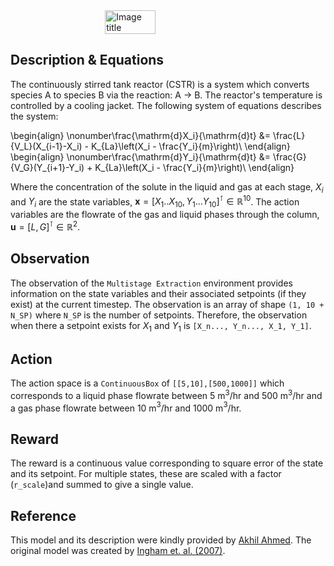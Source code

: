 <script type="text/javascript"
  src="https://cdnjs.cloudflare.com/ajax/libs/mathjax/2.7.0/MathJax.js?config=TeX-AMS_CHTML">
</script>
<script type="text/x-mathjax-config">
  MathJax.Hub.Config({
    tex2jax: {
      inlineMath: [['$','$'], ['\\(','\\)']],
      processEscapes: true},
      jax: ["input/TeX","input/MathML","input/AsciiMath","output/CommonHTML"],
      extensions: ["tex2jax.js","mml2jax.js","asciimath2jax.js","MathMenu.js","MathZoom.js","AssistiveMML.js", "[Contrib]/a11y/accessibility-menu.js"],
      TeX: {
      extensions: ["AMSmath.js","AMSsymbols.js","noErrors.js","noUndefined.js"],
      equationNumbers: {
      autoNumber: "AMS"
      }
    }
  });
</script>
<div style="display: flex; justify-content: center;">
  <img src="\img\multistage_extractor.png" alt="Image title" style="width:40%">
</div>
 

## Description & Equations
The continuously stirred tank reactor (CSTR) is a system which converts species A to species B via the reaction: A  →  B. The reactor's temperature is controlled by a cooling jacket. The following system of equations describes the system:


\begin{align}
  \nonumber\frac{\mathrm{d}X_i}{\mathrm{d}t} &= \frac{L}{V_L}(X_{i-1}-X_i) - K_{La}\left(X_i - \frac{Y_i}{m}\right)\\
\end{align}
\begin{align}
  \nonumber\frac{\mathrm{d}Y_i}{\mathrm{d}t} &= \frac{G}{V_G}(Y_{i+1}-Y_i) + K_{La}\left(X_i - \frac{Y_i}{m}\right)\\
\end{align}

Where the concentration of the solute in the liquid and gas at each stage, $X_i$ and $Y_i$ are the state variables, $\mathbf{x} = [X_1..X_{10},Y_1...Y_{10}]^\intercal  \in \mathbb{R}^{10}$. The action variables are the flowrate of the gas and liquid phases through the column, $\mathbf{u} = [L, G]^\intercal \in \mathbb{R}^2$.

## Observation
The observation of the `Multistage Extraction` environment provides information on the state variables and their associated setpoints (if they exist) at the current timestep. The observation is an array of shape `(1, 10 + N_SP)` where `N_SP` is the number of setpoints. Therefore, the observation when there a setpoint exists for $X_1$ and $Y_1$ is
``[X_n..., Y_n..., X_1, Y_1]``.

## Action
The action space is a `ContinuousBox` of `[[5,10],[500,1000]]` which corresponds to a liquid phase flowrate between 5 m$^3$/hr and 500 m$^3$/hr and a gas phase flowrate between 10 m$^3$/hr and 1000 m$^3$/hr.

## Reward

The reward is a continuous value corresponding to square error of the state and its setpoint. For multiple states, these are scaled with a factor (`r_scale`)and summed to give a single value.

## Reference

This model and its description were kindly provided by [Akhil Ahmed](https://scholar.google.com/citations?user=AS34x7cAAAAJ). The original model was created by [Ingham et. al. (2007)](https://onlinelibrary.wiley.com/doi/book/10.1002/9783527614219).
